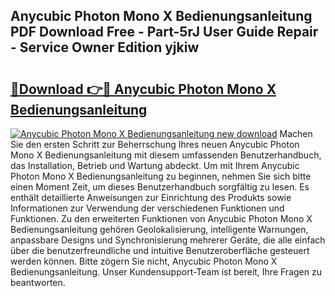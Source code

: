 ## Anycubic Photon Mono X Bedienungsanleitung PDF Download Free - Part-5rJ User Guide Repair - Service Owner Edition yjkiw

# <h2><a href="http://df61q07.blite.top/?on=Anycubic+Photon+Mono+X+Bedienungsanleitung">🔗Download 👉🔴 Anycubic Photon Mono X Bedienungsanleitung</a></h2>

[![Anycubic Photon Mono X Bedienungsanleitung new download](https://i.imgur.com/lujVjoI.png)](http://df61q07.blite.top/?on=Anycubic+Photon+Mono+X+Bedienungsanleitung)
Machen Sie den ersten Schritt zur Beherrschung Ihres neuen Anycubic Photon Mono X Bedienungsanleitung mit diesem umfassenden Benutzerhandbuch, das Installation, Betrieb und Wartung abdeckt. Um mit Ihrem Anycubic Photon Mono X Bedienungsanleitung zu beginnen, nehmen Sie sich bitte einen Moment Zeit, um dieses Benutzerhandbuch sorgfältig zu lesen. Es enthält detaillierte Anweisungen zur Einrichtung des Produkts sowie Informationen zur Verwendung der verschiedenen Funktionen und Funktionen. Zu den erweiterten Funktionen von Anycubic Photon Mono X Bedienungsanleitung gehören Geolokalisierung, intelligente Warnungen, anpassbare Designs und Synchronisierung mehrerer Geräte, die alle einfach über die benutzerfreundliche und intuitive Benutzeroberfläche gesteuert werden können. Bitte zögern Sie nicht, Anycubic Photon Mono X Bedienungsanleitung. Unser Kundensupport-Team ist bereit, Ihre Fragen zu beantworten.
